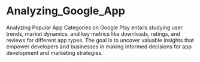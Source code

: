 # Analyzing_Google_App
 Analyzing Popular App Categories on Google Play entails studying user trends, market dynamics, and key metrics like downloads, ratings, and reviews for different app types. The goal is to uncover valuable insights that empower developers and businesses in making informed decisions for app development and marketing strategies.
